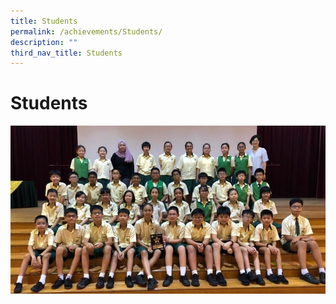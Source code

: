 ```yaml
---
title: Students
permalink: /achievements/Students/
description: ""
third_nav_title: Students
---
```

# Students

![](/images/Achievements/Students/AchievementsStudents.jpg)